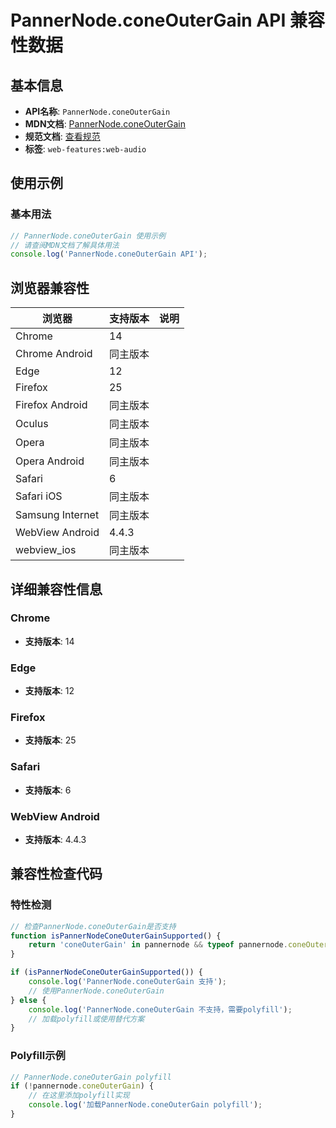 # PannerNode.coneOuterGain API 兼容性数据

## 基本信息

- **API名称**: `PannerNode.coneOuterGain`
- **MDN文档**: [PannerNode.coneOuterGain](https://developer.mozilla.org/docs/Web/API/PannerNode/coneOuterGain)
- **规范文档**: [查看规范](https://webaudio.github.io/web-audio-api/#dom-pannernode-coneoutergain)
- **标签**: `web-features:web-audio`

## 使用示例

### 基本用法

```javascript
// PannerNode.coneOuterGain 使用示例
// 请查阅MDN文档了解具体用法
console.log('PannerNode.coneOuterGain API');
```

## 浏览器兼容性

| 浏览器 | 支持版本 | 说明 |
|--------|----------|------|
| Chrome | 14 |  |
| Chrome Android | 同主版本 |  |
| Edge | 12 |  |
| Firefox | 25 |  |
| Firefox Android | 同主版本 |  |
| Oculus | 同主版本 |  |
| Opera | 同主版本 |  |
| Opera Android | 同主版本 |  |
| Safari | 6 |  |
| Safari iOS | 同主版本 |  |
| Samsung Internet | 同主版本 |  |
| WebView Android | 4.4.3 |  |
| webview_ios | 同主版本 |  |

## 详细兼容性信息

### Chrome

- **支持版本**: 14

### Edge

- **支持版本**: 12

### Firefox

- **支持版本**: 25

### Safari

- **支持版本**: 6

### WebView Android

- **支持版本**: 4.4.3

## 兼容性检查代码

### 特性检测

```javascript
// 检查PannerNode.coneOuterGain是否支持
function isPannerNodeConeOuterGainSupported() {
    return 'coneOuterGain' in pannernode && typeof pannernode.coneOuterGain === 'function';
}

if (isPannerNodeConeOuterGainSupported()) {
    console.log('PannerNode.coneOuterGain 支持');
    // 使用PannerNode.coneOuterGain
} else {
    console.log('PannerNode.coneOuterGain 不支持，需要polyfill');
    // 加载polyfill或使用替代方案
}
```

### Polyfill示例

```javascript
// PannerNode.coneOuterGain polyfill
if (!pannernode.coneOuterGain) {
    // 在这里添加polyfill实现
    console.log('加载PannerNode.coneOuterGain polyfill');
}
```

